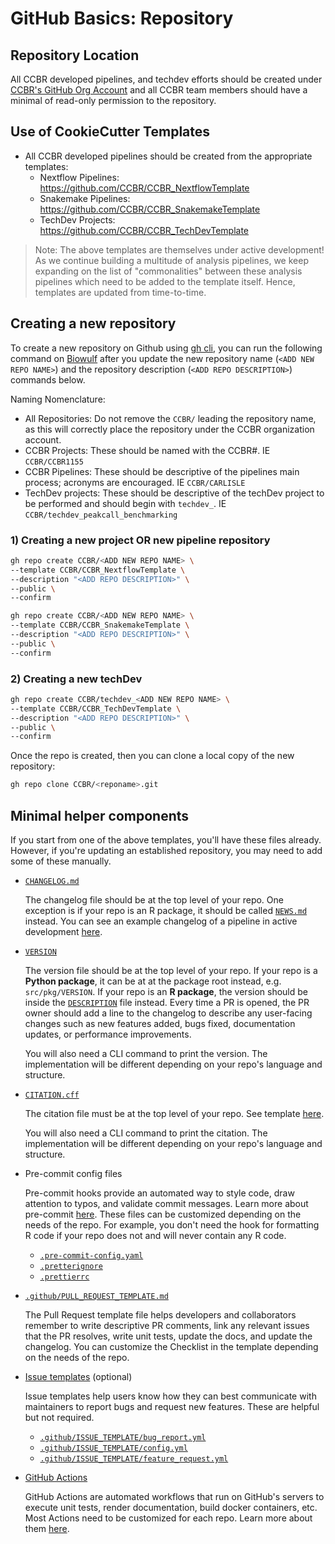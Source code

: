 # GitHub Basics: Repository

## Repository Location

All CCBR developed pipelines, and techdev efforts should be created under [CCBR's GitHub Org Account](https://github.com/CCBR/) and all CCBR team members should have a minimal of read-only permission to the repository.

## Use of CookieCutter Templates

- All CCBR developed pipelines should be created from the appropriate templates:
    - Nextflow Pipelines: https://github.com/CCBR/CCBR_NextflowTemplate
    - Snakemake Pipelines: https://github.com/CCBR/CCBR_SnakemakeTemplate
    - TechDev Projects: https://github.com/CCBR/CCBR_TechDevTemplate

> Note: The above templates are themselves under active development! As we continue building a multitude of analysis pipelines, we keep expanding on the list of "commonalities" between these analysis pipelines which need to be added to the template itself. Hence, templates are updated from time-to-time.

## Creating a new repository
To create a new repository on Github using [gh cli](https://cli.github.com/), you can run the following command on [Biowulf](https://hpc.nih.gov) after you update the new repository name (`<ADD NEW REPO NAME>`) and the repository description (`<ADD REPO DESCRIPTION>`) commands below. 

Naming Nomenclature:
- All Repositories: Do not remove the `CCBR/` leading the repository name, as this will correctly place the repository under the CCBR organization account.
- CCBR Projects: These should be named with the CCBR#. IE `CCBR/CCBR1155`
- CCBR Pipelines: These should be descriptive of the pipelines main process; acronyms are encouraged. IE `CCBR/CARLISLE`
- TechDev projects: These should be descriptive of the techDev project to be performed and should begin with `techdev_`. IE `CCBR/techdev_peakcall_benchmarking`


### 1) Creating a new project OR new pipeline repository
```bash
gh repo create CCBR/<ADD NEW REPO NAME> \
--template CCBR/CCBR_NextflowTemplate \
--description "<ADD REPO DESCRIPTION>" \
--public \
--confirm
```
```bash
gh repo create CCBR/<ADD NEW REPO NAME> \
--template CCBR/CCBR_SnakemakeTemplate \
--description "<ADD REPO DESCRIPTION>" \
--public \
--confirm
```

### 2) Creating a new techDev
```bash
gh repo create CCBR/techdev_<ADD NEW REPO NAME> \
--template CCBR/CCBR_TechDevTemplate \
--description "<ADD REPO DESCRIPTION>" \
--public \
--confirm
```

Once the repo is created, then you can clone a local copy of the new repository:

```bash
gh repo clone CCBR/<reponame>.git
```

## Minimal helper components

If you start from one of the above templates, you'll have these files already.
However, if you're updating an established repository, you may need to add some of these manually.

- [`CHANGELOG.md`](https://github.com/CCBR/CCBR_NextflowTemplate/blob/main/CHANGELOG.md)
    
    The changelog file should be at the top level of your repo. One exception is if your repo is an R package, it should be called [`NEWS.md`](https://r-pkgs.org/other-markdown.html#sec-news) instead. You can see an example changelog of a pipeline in active development [here](https://github.com/CCBR/CHAMPAGNE/blob/main/CHANGELOG.md).

- [`VERSION`](https://github.com/CCBR/CCBR_NextflowTemplate/blob/main/VERSION)

    The version file should be at the top level of your repo. If your repo is a **Python package**, it can be at at the package root instead, e.g. `src/pkg/VERSION`. If your repo is an **R package**, the version should be inside the [`DESCRIPTION`](https://r-pkgs.org/description.html) file instead.
    Every time a PR is opened, the PR owner should add a line to the changelog to describe any user-facing changes such as new features added, bugs fixed, documentation updates, or performance improvements.

    You will also need a CLI command to print the version. The implementation will be different depending on your repo's language and structure.

- [`CITATION.cff`]((https://github.com/CCBR/CCBR_NextflowTemplate/blob/main/CITATION.cff))

    The citation file must be at the top level of your repo. See template [here](https://github.com/CCBR/CCBR_NextflowTemplate/blob/main/CITATION.cff).

    You will also need a CLI command to print the citation. The implementation will be different depending on your repo's language and structure.

- Pre-commit config files

    Pre-commit hooks provide an automated way to style code, draw attention to typos, and validate commit messages. Learn more about pre-commit [here](https://ccbr.github.io/HowTos/GitHub/howto_precommit/).
    These files can be customized depending on the needs of the repo. For example, you don't need the hook for formatting R code if your repo does not and will never contain any R code.

    - [`.pre-commit-config.yaml`](https://github.com/CCBR/CCBR_NextflowTemplate/blob/main/.pre-commit-config.yaml)
    - [`.pretterignore`](https://github.com/CCBR/CCBR_NextflowTemplate/blob/main/.prettierignore)
    - [`.prettierrc`](https://github.com/CCBR/CCBR_NextflowTemplate/blob/main/.prettierrc)

- [`.github/PULL_REQUEST_TEMPLATE.md`](https://github.com/CCBR/CCBR_NextflowTemplate/blob/main/.github/PULL_REQUEST_TEMPLATE.md)

    The Pull Request template file helps developers and collaborators remember to write descriptive PR comments, link any relevant issues that the PR resolves, write unit tests, update the docs, and update the changelog.
    You can customize the Checklist in the template depending on the needs of the repo.

- [Issue templates](https://github.com/CCBR/CCBR_NextflowTemplate/tree/main/.github/ISSUE_TEMPLATE) (optional)

    Issue templates help users know how they can best communicate with maintainers to report bugs and request new features. These are helpful but not required.

    - [`.github/ISSUE_TEMPLATE/bug_report.yml`](https://github.com/CCBR/CCBR_NextflowTemplate/blob/main/.github/ISSUE_TEMPLATE/bug_report.yml)
    - [`.github/ISSUE_TEMPLATE/config.yml`](https://github.com/CCBR/CCBR_NextflowTemplate/blob/main/.github/ISSUE_TEMPLATE/config.yml)
    - [`.github/ISSUE_TEMPLATE/feature_request.yml`](https://github.com/CCBR/CCBR_NextflowTemplate/blob/main/.github/ISSUE_TEMPLATE/feature_request.yml)

- [GitHub Actions](https://ccbr.github.io/HowTos/GitHub/basic_actions/)

    GitHub Actions are automated workflows that run on GitHub's servers to execute unit tests, render documentation, build docker containers, etc. 
    Most Actions need to be customized for each repo. Learn more about them [here](https://ccbr.github.io/HowTos/GitHub/basic_actions/).